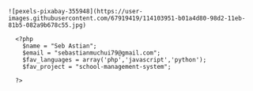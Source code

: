     ![pexels-pixabay-355948](https://user-images.githubusercontent.com/67919419/114103951-b01a4d80-98d2-11eb-81b5-082a9b678c55.jpg)
    
      <?php
        $name = "Seb Astian";
        $email = "sebastianmuchui79@gmail.com";
        $fav_languages = array('php','javascript','python');
        $fav_project = "school-management-system";
        
      ?>
      
      
